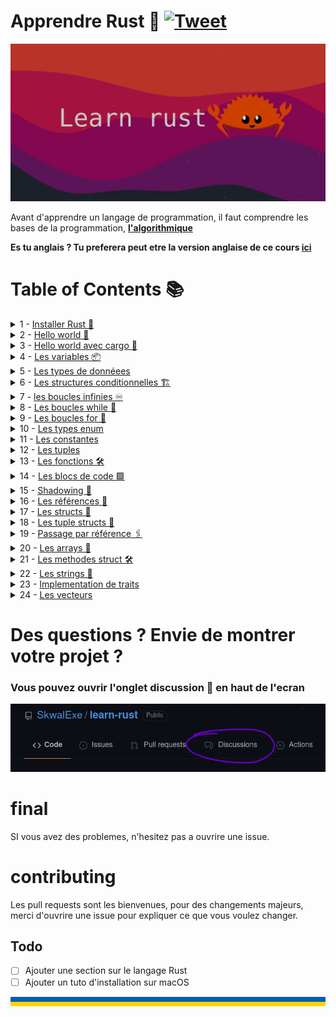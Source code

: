 # Apprendre Rust 🦀 [![Tweet](https://img.shields.io/twitter/url/http/shields.io.svg?style=social)](https://twitter.com/intent/tweet?url=https%3A%2F%2Fgithub.com%2FSkwalExe%2Flearn-rust&text=Je%20suis%20en%20train%20d%27apprendre%20Rust%20!&via=skwalexe)


![banner](images/banner.png)

Avant d'apprendre un langage de programmation, il faut comprendre les bases de la programmation, [**l'algorithmique**](https://www.youtube.com/watch?v=kk6YbA5I-Iw&list=PL2aehqZh72Lumvy4tSekr6Rzcgwn15MLI)

**Es tu anglais ? Tu preferera peut etre la version anglaise de ce cours [ici](https://github.com/SkwalExe/learn-rust)**

# Table of Contents 📚


<details>
    <summary>1 - <a href="cours/installer-rust" >Installer Rust 🦀</a></summary>

- [Linux 😎](cours/installer-rust#linux)
- [Windows 💩](cours/installer-rust#windows)

</details>

<details>
    <summary>2 - <a href="cours/hello-world" >Hello world 👋</a></summary>

- [Declarer une fonction ](cours/hello-world#declarer-une-fonction)
- [Afficher un message 💬](cours/hello-world#afficher-un-message)
- [Compiler et executer un programme 🏃‍](cours/hello-world#compiler-et-executer-un-programme)


</details>

<details>
    <summary>3 - <a href="cours/hello-world-cargo" >Hello world avec cargo 🚢</a></summary>

- [Qu'est-ce que cargo ❓](cours/hello-world-cargo#quest-ce-que-cargo)
- [Créer un projet 🆕](cours/hello-world-cargo#creer-un-projet)
- [Compiler et executer un programme 🏃](cours/hello-world-cargo#compiler-et-executer-un-programme)
    - [Juste compiler](cours/hello-world-cargo#juste-compiler)
    - [Compiler et executer 🏃](cours/hello-world-cargo#compiler-et-executer)

</details>

<details>
    <summary>4 - <a href="cours/les-variables" >Les variables 📦</a></summary>

- [Declarer une variable](cours/les-variables#declarer-une-variable)
- [Afficher une variable 💬](cours/les-variables#afficher-une-variable)
- [Modifier une variable](cours/les-variables#modifier-une-variable)
- [Les variables mutables](cours/les-variables#les-variables-mutables)

</details>

<details>
    <summary>5 - <a href="cours/les-types-de-donnees/" >Les types de donnéees</a></summary>

- [Que sont les types de données ❓](cours/les-types-de-donnees#que-sont-les-types-de-donnees)
- [Spécifier le type de donnée d'une variable](cours/les-types-de-donnees#specifier-le-type-de-donnee-dune-variable)

</details>

<details>
    <summary>6 - <a href="cours/les-structures-conditionnelles" >Les structures conditionnelles 🏗</a></summary>


- [Les operateurs de comparaison](cours/les-structures-conditionnelles#les-operateurs-de-comparaison)
- [if](cours/les-structures-conditionnelles#if)
- [else](cours/les-structures-conditionnelles#else)
- [else if](cours/les-structures-conditionnelles#else-if)

</details>

<details>
    <summary>7 - <a href="cours/les-boucles-infinies" >les boucles infinies ♾️</a></summary>

- [Qu'est-ce qu'une boucle infinie ❓](cours/les-boucles-infinies#quest-ce-quune-boucle-infinie)
- [Le mot clé loop ♾️](cours/les-boucles-infinies#le-mot-cle-loop️)
- [Le mot clé break 🛑](cours/les-boucles-infinies#le-mot-cle-break)
- [Le mot clé continue ➡️](cours/les-boucles-infinies#le-mot-cle-continue️)

</details>

<details>
    <summary>8 - <a href="cours/les-boucles-while" >Les boucles while 🔁</a></summary>

- [Qu'est-ce qu'une boucle while ❓](cours/les-boucles-while#quest-ce-quune-boucle-while)
- [Le mot clé while 🔁](cours/les-boucles-while#le-mot-cle-while)
- [Les mots clés break et continue 🔑](cours/les-boucles-while#les-mots-cles-break-et-continue)

</details>

<details>
    <summary>9 - <a href="cours/les-boucles-for" >Les boucles for 🔢</a></summary>

- [Qu'est ce qu'une boucle for ❓](cours/les-boucles-for#quest-ce-quune-boucle-for)
- [Le mot clé `for` 🔁](cours/les-boucles-for#le-mot-cle-for)
- [Iteration de vecteurs](cours/les-boucles-for#iteration-de-vecteurs)
    - [Qu'est ce qu'un vecteur ❓](cours/les-boucles-for#quest-ce-quun-vecteur)
    - [Déclarer un vecteur](cours/les-boucles-for#declarer-un-vecteur)
    - [Iterer sur un vecteur](cours/les-boucles-for#iterer-sur-un-vecteur)
    - [Iterer sur un vecteur avec l'indice 🔢](cours/les-boucles-for#iterer-sur-un-vecteur-avec-lindice)

</details>

<details>
    <summary>10 - <a href="cours/les-types-enum" >Les types enum</a></summary>

- [Qu'est ce qu'un enum ❓](cours/les-types-enum#quest-ce-quun-enum)
- [Déclarer un enum](cours/les-types-enum#declarer-un-enum)
- [Matcher un enum](cours/les-types-enum#matcher-un-enum)
    - [Qu'est ce qu'une expression match ❓](cours/les-types-enum#quest-ce-quune-expression-match)
    - [Usage](cours/les-types-enum#usage)
    - [Matcher un enum](cours/les-types-enum#matcher-un-enum)

</details>

<details>
    <summary>11 - <a href="cours/les-constantes" >Les constantes </a></summary>

- [Qu'est ce qu'une constante ❓](cours/les-constantes#quest-ce-quune-constant)
- [Déclarer une constante](cours/les-constantes#declarer-une-constante)
- [Utiliser une constante](cours/les-constantes#utiliser-une-constante)

</details>

<details>
    <summary>12 - <a href="cours/les-tuples" >Les tuples</a></summary>

- [Qu'est ce qu'un tuple ❓](cours/les-tuples#quest-ce-quun-tuple)
- [Déclarer un tuple](cours/les-tuples#declarer-un-tuple)
- [Acceder aux valeurs d'un tuple](cours/les-tuples#acceder-aux-valeurs-dun-tuple)
- [Extraire les valeurs d'un tuple](cours/les-tuples#extraire-les-valeurs-dun-tuple)

</details>

<details>
    <summary>13 - <a href="cours/les-fonctions" >Les fonctions 🛠️</a></summary>


- [Qu'est ce qu'une fonction ❓](cours/les-fonctions#quest-ce-quune-fonction)
- [Déclarer une fonction](cours/les-fonctions#declarer-une-fonction)
- [Retourner des valeurs](cours/les-fonctions#retourner-des-valeurs)

</details>

<details>
    <summary>14 - <a href="cours/les-blocs-de-code" >Les blocs de code 🟪️</a></summary>

- [Qu'est ce qu'un bloc de code ❓](cours/les-blocs-de-code#quest-ce-quun-bloc-de-code)
- [Usage](cours/les-blocs-de-code#usage)

</details>

<details>
    <summary>15 - <a href="cours/shadowing" >Shadowing 👥</a></summary>

- [Qu'est ce que c'est ❓](cours/shadowing#quest-ce-que-cest)
- [Comment ça marche 🤔](cours/shadowing#comment-ca-marche)

</details>

<details>
    <summary>16 - <a href="cours/les-references" >Les références 🔗</a></summary>

- [Qu'est ce qu'une reference ❔](cours/les-references#quest-ce-quune-reference)
- [Comment créer une reference ❔](cours/les-references#comment-creer-une-reference)
- [Comment utiliser une reference 🤹](cours/les-references#comment-utiliser-une-reference)
- [Modifier une reference ✏️](cours/les-references#modifier-une-reference)
    - [Premierement](cours/les-references#premierement)
    - [Deuxiemement](cours/les-references#deuxiemement)
- [Attention ⚠️](cours/les-references#attention)
    - [Premierement](cours/les-references#premierement)
    - [Deuxiemement](cours/les-references#deuxiemement)

</details>

<details>
    <summary>17 - <a href="cours/les-structs" >Les structs 🧱</a></summary>

- [Qu'est ce qu'un struct ❔](cours/les-structs#quest-ce-quun-struct)
- [Comment créer un struct ❔](cours/les-structs#comment-creer-un-struct)
- [Comment utiliser un struct 🤹](cours/les-structs#comment-utiliser-un-struct)
- [Modifier un struct ✏️](cours/les-structs#modifier-un-struct)

</details>

<details>
    <summary>18 - <a href="cours/les-tuple-structs" > Les tuple structs 🧱</a></summary>

- [Qu'est-ce qu'un tuple struct ❓](cours/les-tuple-structs#quest-ce-quun-tuple-struct)
- [Comment créer un tuple struct ❓](cours/les-tuple-structs#comment-creer-un-tuple-struct)
- [Comment utiliser un tuple struct 🤹](cours/les-tuple-structs#comment-utiliser-un-tuple-struct)
- [Comment modifier un tuple struct ✏️](cours/les-tuple-structs#comment-modifier-un-tuple-struct)

</details>


<details>
    <summary>19 - <a href="cours/passage-par-reference" >Passage par référence 🖇️</a></summary>

- [Le probleme ❌](cours/passage-par-reference#le-probleme)
- [La solution 💡](cours/passage-par-reference#la-solution)

</details>

<details>
    <summary>20 - <a href="cours/les-arrays" >Les arrays 📜</a></summary>

- [Qu'est ce qu'un array❔](cours/les-arrays#quest-ce-quun-array)
- [Declarer un array](cours/les-arrays#declarer-un-array)
- [Acceder a un array](cours/les-arrays#acceder-a-un-array)
- [Iterer sur un array🔁](cours/les-arrays#iterer-sur-un-array)
  - [Avec la methode iter🛠️](cours/les-arrays#avec-la-methode-iter️)
  - [Iterer avec la longueur d'un array🔢](cours/les-arrays#iterer-avec-la-longueur-dun-array)
- [Specifier le type et la longueur d'un array](cours/les-arrays#specifier-le-type-et-la-longueur-dun-array)
- [Valeurs par defaut d'un array🐧](cours/les-arrays#valeurs-par-defaut-dun-array)

</details>

<details>
    <summary>21 - <a href="cours/les-methodes-struct" >Les methodes struct 🛠️</a></summary>

- [Qu'est ce qu'une methode struct❔](cours/les-methodes-struct#quest-ce-quune-methode-struct)
- [Le mot cle `impl`](cours/les-methodes-struct#le-mot-cle-impl)
- [Multiple methodes](cours/les-methodes-struct#multiple-methodes)

</details>

<details>
    <summary>22 - <a href="cours/les-strings" >Les strings 📝</a></summary>


- [Qu'est-ce qu'un string❔](cours/les-strings#quest-ce-quun-string)
- [la methode `len`](cours/les-strings#la-methode-len)
- [la methode `is_empty`](cours/les-strings#la-methode-is_empty)
- [la methode `split_whitespace`](cours/les-strings#la-methode-split_whitespace)
- [la methode `contains`](cours/les-strings#la-methode-contains)
- [la methode `push_str`](cours/les-strings#la-methode-push_str)

</details>

<details>
    <summary>23 - <a href="cours/implementation-de-traits" >Implementation de traits</a></summary>

- [Qu'est ce qu'un trait❔](cours/implementation-de-traits#quest-ce-quun-trait)
- [Implementer un trait](cours/implementation-de-traits#implementer-un-trait)
- [Utiliser un trait](cours/implementation-de-traits#utiliser-un-trait)


</details>



<details>
    <summary>24 - <a href="cours/les-vecteurs" >Les vecteurs</a></summary>

- [Qu'est ce qu'un vecteur❔](cours/les-vecteurs#quest-ce-quun-vecteur)
- [Declarer un vecteur](cours/les-vecteurs#declarer-un-vecteur)
- [Declarer un vecteur avec des valeurs](cours/les-vecteurs#declarer-un-vecteur-avec-des-valeurs)
- [Acceder aux elements](cours/les-vecteurs#acceder-aux-elements)
- [Joindre des elements](cours/les-vecteurs#joindre-des-elements)
- [Ajouter des elements](cours/les-vecteurs#ajouter-des-elements)
- [Retirer des elements🗑](cours/les-vecteurs#retirer-des-elements)
  
</details>

# Des questions ? Envie de montrer votre projet ? 
### **Vous pouvez ouvrir l'onglet discussion 💬 en haut de l'ecran**
![discussion](images/discussions.png)
# final
SI vous avez des problemes, n'hesitez pas a ouvrire une issue.
# contributing
Les pull requests sont les bienvenues, pour des changements majeurs, merci d'ouvrire une issue pour expliquer ce que vous voulez changer. 
## Todo
- [ ] Ajouter une section sur le langage Rust   
- [ ] Ajouter un tuto d'installation sur macOS

<a href="https://github.com/SkwalExe#ukraine"><img src="https://raw.githubusercontent.com/SkwalExe/SkwalExe/main/ukraine.jpg" width="100%" height="15px" /></a>